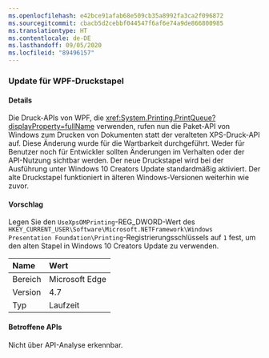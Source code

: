 ```yaml
---
ms.openlocfilehash: e42bce91afab68e509cb35a8992fa3ca2f096872
ms.sourcegitcommit: cbacb5d2cebbf044547f6af6e74a9de866800985
ms.translationtype: HT
ms.contentlocale: de-DE
ms.lasthandoff: 09/05/2020
ms.locfileid: "89496157"
---
```

### <a name="wpf-printing-stack-update"></a>Update für WPF-Druckstapel

#### <a name="details"></a>Details

Die Druck-APIs von WPF, die <xref:System.Printing.PrintQueue?displayProperty=fullName> verwenden, rufen nun die Paket-API von Windows zum Drucken von Dokumenten statt der veralteten XPS-Druck-API auf. Diese Änderung wurde für die Wartbarkeit durchgeführt. Weder für Benutzer noch für Entwickler sollten Änderungen im Verhalten oder der API-Nutzung sichtbar werden. Der neue Druckstapel wird bei der Ausführung unter Windows 10 Creators Update standardmäßig aktiviert. Der alte Druckstapel funktioniert in älteren Windows-Versionen weiterhin wie zuvor.

#### <a name="suggestion"></a>Vorschlag

Legen Sie den <code>UseXpsOMPrinting</code>-REG_DWORD-Wert des <code>HKEY_CURRENT_USER\Software\Microsoft\.NETFramework\Windows Presentation Foundation\Printing</code>-Registrierungsschlüssels auf <code>1</code> fest, um den alten Stapel in Windows 10 Creators Update zu verwenden.

| Name    | Wert       |
|:--------|:------------|
| Bereich   |Microsoft Edge|
|Version|4.7|
|Typ|Laufzeit|

#### <a name="affected-apis"></a>Betroffene APIs

Nicht über API-Analyse erkennbar.

<!--

#### Affected APIs

Not detectable via API analysis.

-->
